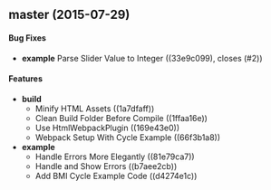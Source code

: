 <a name="93668c28"></a>
## master (2015-07-29)


#### Bug Fixes

* **example**  Parse Slider Value to Integer ((33e9c099), closes (#2))

#### Features

* **build**
  *  Minify HTML Assets ((1a7dfaff))
  *  Clean Build Folder Before Compile ((1ffaa16e))
  *  Use HtmlWebpackPlugin ((169e43e0))
  *  Webpack Setup With Cycle Example ((66f3b1a8))
* **example**
  *  Handle Errors More Elegantly ((81e79ca7))
  *  Handle and Show Errors ((b7aee2cb))
  *  Add BMI Cycle Example Code ((d4274e1c))



